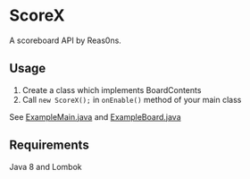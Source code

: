 # ScoreX
A scoreboard API by Reas0ns.

## Usage
1. Create a class which implements BoardContents
2. Call `new ScoreX();` in `onEnable()` method of your main class

See [ExampleMain.java](../main/samadev/scrorex/example/ExampleMain.java) and [ExampleBoard.java](../main/samadev/scrorex/example/ExampleBoard.java)

## Requirements
Java 8 and Lombok
